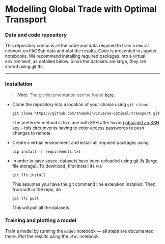 # Modelling Global Trade with Optimal Transport
### Data and code repository

This repository contains all the code and data required to train a neural network on FAOStat data and plot the results.
Code is presented in Jupyter notebooks. We recommend installing required packages into a virtual environment, as detailed
below. Since the datasets are large, they are stored using git lfs.

---
### Installation
> **_Note_**: The git documentation can be found [here](https://git-scm.com).
- Clone the repository into a location of your choice using `git clone`:

    ```commandline
    git clone https://github.com/ThGaskin/inverse-optimal-transport.git
    ```
    The preferred method is to clone with SSH after having [obtained an SSH key](https://docs.github.com/en/authentication/connecting-to-github-with-ssh/adding-a-new-ssh-key-to-your-github-account)
    – this circumvents having to enter access passwords to push changes to remote.
- Create a virtual environment and install all required packages using
  ```commandline
  pip install -r requirements.txt
- In order to save space,  datasets have been uploaded using [git lfs](https://git-lfs.github.com) (large file
storage). To download, first install lfs via
  ```commandline
  git lfs install
  ```
  This assumes you have the git command line extension installed. Then, from within the repo, do
  ```commandline
  git lfs pull
  ```
  This will pull all the datasets.

### Training and plotting a model
Train a model by running the `model` notebook — all steps are documented there. Plot the results using the `plot` 
notebook.
